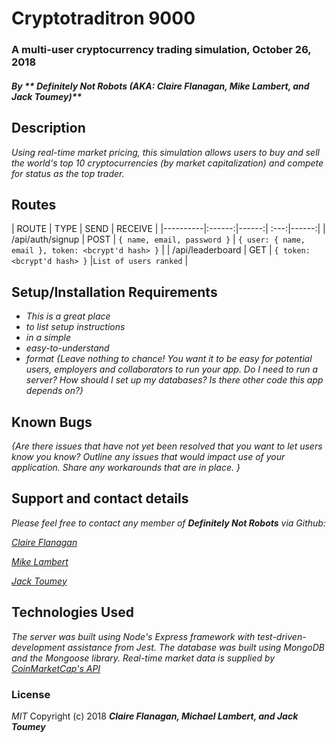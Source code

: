 # Cryptotraditron 9000

### A multi-user cryptocurrency trading simulation, October 26, 2018

##### By _** Definitely Not Robots (AKA: Claire Flanagan, Mike Lambert, and Jack Toumey)**_

## Description
_Using real-time market pricing, this simulation allows users to buy and sell the world's top 10 cryptocurrencies (by market capitalization) and compete for status as the top trader._

## Routes

| ROUTE | TYPE | SEND | RECEIVE |
|----------|:------:|------:| :---:|------:|
| /api/auth/signup | POST | `{ name, email, password }` | `{ user: { name, email }, token: <bcrypt'd hash> }` |
| /api/leaderboard | GET | `{ token: <bcrypt'd hash> }` |`List of users ranked` |



## Setup/Installation Requirements
* _This is a great place_
* _to list setup instructions_
* _in a simple_
* _easy-to-understand_
* _format_
_{Leave nothing to chance! You want it to be easy for potential users, employers and collaborators to run your app. Do I need to run a server? How should I set up my databases? Is there other code this app depends on?}_

## Known Bugs
_{Are there issues that have not yet been resolved that you want to let users know you know?  Outline any issues that would impact use of your application.  Share any workarounds that are in place. }_

## Support and contact details
_Please feel free to contact any member of **Definitely Not Robots** via Github:_

_[Claire Flanagan](https://github.com/R-i-t-a)_

_[Mike Lambert](https://github.com/MikeBLambert)_

_[Jack Toumey](https://github.com/miloofcroton)_

## Technologies Used
_The server was built using Node's Express framework with test-driven-development assistance from Jest. The database was built using MongoDB and the Mongoose library. Real-time market data is supplied by [CoinMarketCap's API](https://pro.coinmarketcap.com/api/v1#section/Introduction)_

### License
*MIT*
Copyright (c) 2018 **_Claire Flanagan, Michael Lambert, and Jack Toumey_**



